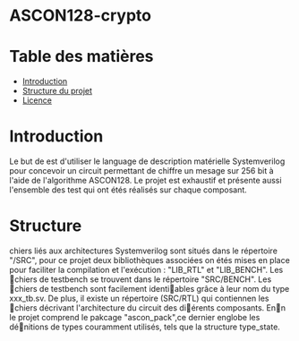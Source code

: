 # ASCON128-crypto

# Table des matières
 - [Introduction](#introduction)
 - [Structure du projet](#structure-du-projet)
 - [Licence](licence)

# Introduction
Le but de est d'utiliser le language de description matérielle Systemverilog pour concevoir un circuit 
permettant de chiffre un mesage sur 256 bit à l'aide de l'algorithme ASCON128.
Le projet est exhaustif et présente aussi l'ensemble des test qui ont étés réalisés sur chaque composant.

# Structure
chiers liés aux architectures Systemverilog sont situés dans le répertoire "/SRC",
pour ce projet deux bibliothèques associées on étés mises en place pour faciliter la compilation
et l'exécution : "LIB_RTL" et "LIB_BENCH".
Les chiers de testbench se trouvent dans le répertoire "SRC/BENCH". Les chiers de
testbench sont facilement identiables grâce à leur nom du type xxx_tb.sv.
De plus, il existe un répertoire (SRC/RTL) qui contiennen les chiers décrivant l'architecture
du circuit des diérents composants.
Enn le projet comprend le pakcage "ascon_pack",ce dernier englobe les dénitions de
types couramment utilisés, tels que la structure type_state.

